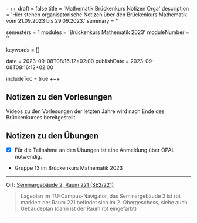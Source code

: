 +++
draft = false
title = 'Mathematik Brückenkurs Notizen Orga'
description = 'Hier stehen organisatorische Notizen über den Brückenkurs Mathematik vom 21.09.2023 bis 29.09.2023.'
summary = ''

semesters = 1
modules = 'Brückenkurs Mathematik 2023'
moduleNumber = ''

keywords = []

date = 2023-09-08T08:16:12+02:00
publishDate = 2023-09-08T08:16:12+02:00

includeToc = true
+++

## Notizen zu den Vorlesungen

Videos zu den Vorlesungen der letzten Jahre wird nach Ende des Brückenkurses bereitgestellt.

## Notizen zu den Übungen

- [x] Für die Teilnahme an den Übungen ist eine Anmeldung über OPAL notwendig.
- Gruppe 13 im Brückenkurs Mathematik 2023 	

---

Ort: [Seminargebäude 2, Raum 221 (SE2/221)](https://navigator.tu-dresden.de/karten/dresden/geb/se2/@13.738975,51.028833,17.z)
 
> Lageplan im TU-Campus-Navigator, das Seminargebäude 2 ist rot markiert
> der Raum 221 befindet sich im 2. Obergeschoss, siehe auch Gebäudeplan (darin ist der Raum rot eingefärbt)
     
---
